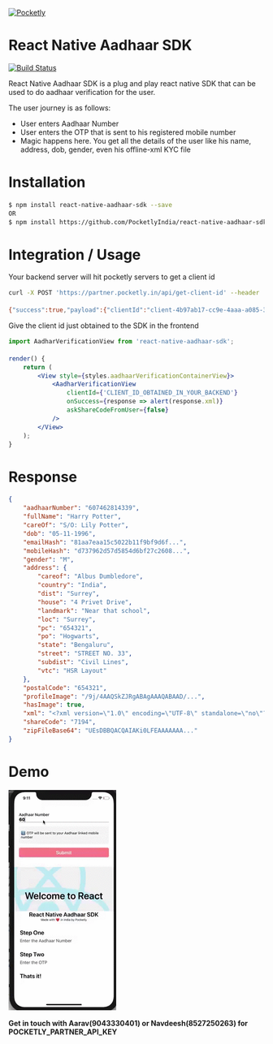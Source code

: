[![Pocketly](https://pocketly.in/home-page-assets/img/pocketly-logo-with-name.png )](https://pocketly.in)

# React Native Aadhaar SDK

[![Build Status](https://travis-ci.org/joemccann/dillinger.svg?branch=master)](https://travis-ci.org/joemccann/dillinger)

React Native Aadhaar SDK is a plug and play react native SDK that can be used to do aadhaar verification for the user.

The user journey is as follows:
  - User enters Aadhaar Number
  - User enters the OTP that is sent to his registered mobile number
  - Magic happens here. You get all the details of the user like his name, address, dob, gender, even his offline-xml KYC file

# Installation
```sh
$ npm install react-native-aadhaar-sdk --save
OR
$ npm install https://github.com/PocketlyIndia/react-native-aadhaar-sdk --save
```

# Integration / Usage
Your backend server will hit pocketly servers to get a client id
```sh
curl -X POST 'https://partner.pocketly.in/api/get-client-id' --header 'api-key: YOUR_POCKETLY_PARTNER_API_KEY'

{"success":true,"payload":{"clientId":"client-4b97ab17-cc9e-4aaa-a085-393fe5b89e39"}}
```
Give the client id just obtained to the SDK in the frontend
```jsx
import AadharVerificationView from 'react-native-aadhaar-sdk';

render() {
    return (
        <View style={styles.aadhaarVerificationContainerView}>
            <AadharVerificationView
                clientId={'CLIENT_ID_OBTAINED_IN_YOUR_BACKEND'}
                onSuccess={response => alert(response.xml)}
                askShareCodeFromUser={false}
            />
        </View>
    );
}
```

# Response
```json
{
    "aadhaarNumber": "607462814339",
    "fullName": "Harry Potter",
    "careOf": "S/O: Lily Potter",
    "dob": "05-11-1996",
    "emailHash": "81aa7eaa15c5022b11f9bf9d6f...",
    "mobileHash": "d737962d57d5854d6bf27c2608...",
    "gender": "M",
    "address": {
        "careof": "Albus Dumbledore",
        "country": "India",
        "dist": "Surrey",
        "house": "4 Privet Drive",
        "landmark": "Near that school",
        "loc": "Surrey",
        "pc": "654321",
        "po": "Hogwarts",
        "state": "Bengaluru",
        "street": "STREET NO. 33",
        "subdist": "Civil Lines",
        "vtc": "HSR Layout"
    },
    "postalCode": "654321",
    "profileImage": "/9j/4AAQSkZJRgABAgAAAQABAAD/...",
    "hasImage": true,
    "xml": "<?xml version=\"1.0\" encoding=\"UTF-8\" standalone=\"no\"?><OfflinePaperlessKyc refer...",
    "shareCode": "7194",
    "zipFileBase64": "UEsDBBQACQAIAKi0LFEAAAAAAA..."
}
```

# Demo
![Demo GIF](demo.gif)


**Get in touch with Aarav(9043330401) or Navdeesh(8527250263) for POCKETLY_PARTNER_API_KEY**
